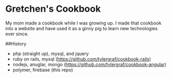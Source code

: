 # Gretchen's Cookbook
My mom made a cookbook while I was growing up. I made that cookbook into a website and have used it as a ginny pig to learn new technologies ever since.

##History
* php (straight up), mysql, and jquery
* ruby on rails, mysql (https://github.com/tylergraf/cookbook-rails)
* nodejs, anuglar, mongo (https://github.com/tylergraf/cookbook-angular)
* polymer, firebase (this repo)
